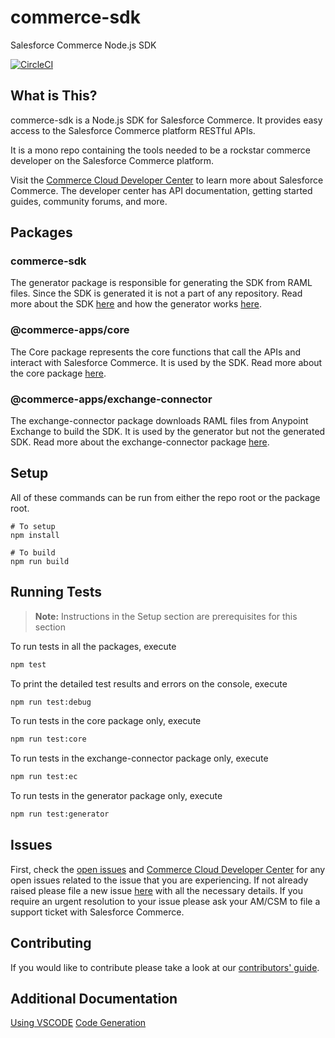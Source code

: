 # commerce-sdk

Salesforce Commerce Node.js SDK

[![CircleCI][circleci-image]][circleci-url]

## What is This?

commerce-sdk is a Node.js SDK for Salesforce Commerce. It provides easy access to the Salesforce Commerce platform RESTful APIs.

It is a mono repo containing the tools needed to be a rockstar commerce developer on the Salesforce Commerce platform.

Visit the [Commerce Cloud Developer Center](https://developer.commercecloud.com/) to learn more about Salesforce Commerce. The developer center has API documentation, getting started guides, community forums, and more.

## Packages

### commerce-sdk

The generator package is responsible for generating the SDK from RAML files. Since the SDK is generated it is not a part of any repository. Read more about the SDK [here](./packages/generator/README.md) and how the generator works [here](./packages/generator/docs/GENERATOR.md).

### @commerce-apps/core

The Core package represents the core functions that call the APIs and interact with Salesforce Commerce. It is used by the SDK. Read more about the core package [here](./packages/generator/README.md).

### @commerce-apps/exchange-connector

The exchange-connector package downloads RAML files from Anypoint Exchange to build the SDK. It is used by the generator but not the generated SDK. Read more about the exchange-connector package [here](./packages/exchange-connector/README.md).

## Setup

All of these commands can be run from either the repo root or the package root.

    # To setup
    npm install

    # To build
    npm run build

## Running Tests
> **Note:** Instructions in the Setup section are prerequisites for this section

To run tests in all the packages, execute
```bash
npm test
```
To print the detailed test results and errors on the console, execute
```bash
npm run test:debug
```
To run tests in the core package only, execute
```bash
npm run test:core
```
To run tests in the exchange-connector package only, execute
```bash
npm run test:ec
```
To run tests in the generator package only, execute
```bash
npm run test:generator
```

## Issues

First, check the [open issues](https://github.com/SalesforceCommerceCloud/commerce-sdk/issues) and [Commerce Cloud Developer Center](https://developer.commercecloud.com/) for any open issues related to the issue that you are experiencing. If not already raised please file a new issue [here](https://github.com/SalesforceCommerceCloud/commerce-sdk/issues/new) with all the necessary details. If you require an urgent resolution to your issue please ask your AM/CSM to file a support ticket with Salesforce Commerce.

## Contributing

If you would like to contribute please take a look at our [contributors' guide](./Contributing.md).

## Additional Documentation

[Using VSCODE](./docs/vscode.md)
[Code Generation](./packages/generator/docs/GENERATOR.md)

<!-- Markdown link & img dfn's -->
[circleci-image]: https://circleci.com/gh/SalesforceCommerceCloud/commerce-sdk.svg?style=svg&circle-token=c68cee5cb20ee75f00cbda1b0eec5b5484c58b2a
[circleci-url]: https://circleci.com/gh/SalesforceCommerceCloud/commerce-sdk

